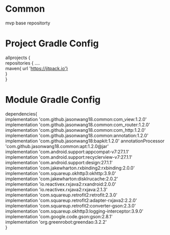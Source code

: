 # Common
mvp base repositorty

# Project Gradle Config
allprojects {<br>
    repositories {
        ....<br>
        maven{ url 'https://jitpack.io'}<br>
    }<br>
}<br>


# Module Gradle Config
dependencies{<br>
      implementation 'com.github.jasonwang18.common:com_view:1.2.0'<br>
      implementation 'com.github.jasonwang18.common:com_router:1.2.0'<br>
      implementation 'com.github.jasonwang18.common:com_http:1.2.0'<br>
      implementation 'com.github.jasonwang18.common:annotation:1.2.0'<br>
      implementation 'com.github.jasonwang18:bapkit:1.2.0'
      annotationProcessor 'com.github.jasonwang18.common:apt:1.2.0@jar'<br>
      implementation 'com.android.support:appcompat-v7:27.1.1'<br>
      implementation 'com.android.support:recyclerview-v7:27.1.1'<br>
      implementation 'com.android.support:design:27.1.1'<br>
      implementation 'com.jakewharton.rxbinding2:rxbinding:2.0.0'<br>
      implementation 'com.squareup.okhttp3:okhttp:3.9.0'<br>
      implementation 'com.jakewharton:disklrucache:2.0.2'<br>
      implementation 'io.reactivex.rxjava2:rxandroid:2.0.0'<br>
      implementation 'io.reactivex.rxjava2:rxjava:2.1.3'<br>
      implementation 'com.squareup.retrofit2:retrofit:2.3.0'<br>
      implementation 'com.squareup.retrofit2:adapter-rxjava2:2.2.0'<br>
      implementation 'com.squareup.retrofit2:converter-gson:2.3.0'<br>
      implementation 'com.squareup.okhttp3:logging-interceptor:3.9.0'<br>
      implementation 'com.google.code.gson:gson:2.8.1'<br>
      implementation 'org.greenrobot:greendao:3.2.2'<br>
    }
